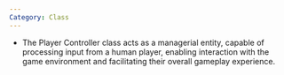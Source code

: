 ```yaml
---
Category: Class
---
```

- The Player Controller class acts as a managerial entity, capable of processing input from a human player, enabling interaction with the game environment and facilitating their overall gameplay experience. 